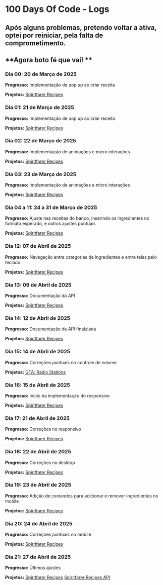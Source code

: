 # 100 Days Of Code - Logs

## **Após alguns problemas, pretendo voltar a ativa, optei por reiniciar, pela falta de comprometimento.**
## **Agora boto fé que vai! **

### Dia 00: 20 de Março de 2025

**Progresso:** Implementação de pop up ao criar receita

**Projetos:** [Spiritfarer Recipes](https://spiritfarer-recipes.vercel.app/)

### Dia 01: 21 de Março de 2025

**Progresso:** Implementação de pop up ao criar receita

**Projetos:** [Spiritfarer Recipes](https://spiritfarer-recipes.vercel.app/)

### Dia 02: 22 de Março de 2025

**Progresso:** Implementação de animações e micro interações

**Projetos:** [Spiritfarer Recipes](https://spiritfarer-recipes.vercel.app/)

### Dia 03: 23 de Março de 2025

**Progresso:** Implementação de animações e micro interações

**Projetos:** [Spiritfarer Recipes](https://spiritfarer-recipes.vercel.app/)

### Dia 04 a 11: 24 a 31 de Março de 2025

**Progresso:** Ajuste nas receitas do banco, inserindo os ingredientes no formato esperado, e outros ajustes pontuais

**Projetos:** [Spiritfarer Recipes](https://spiritfarer-recipes.vercel.app/)

### Dia 12: 07 de Abril de 2025

**Progresso:** Navegação entre categorias de ingredientes e entre telas pelo teclado

**Projetos:** [Spiritfarer Recipes](https://spiritfarer-recipes.vercel.app/)

### Dia 13: 09 de Abril de 2025

**Progresso:** Documentação da API

**Projetos:** [Spiritfarer Recipes](https://spiritfarer-recipes.vercel.app/)

### Dia 14: 12 de Abril de 2025

**Progresso:** Documentação da API finalziada

**Projetos:** [Spiritfarer Recipes](https://spiritfarer-recipes.vercel.app/)

### Dia 15: 14 de Abril de 2025

**Progresso:** Correções pontuais no controle de volume

**Projetos:** [GTA: Radio Stations](https://gta-san-radio-stations.vercel.app/)

### Dia 16: 15 de Abril de 2025

**Progresso:** Inicio da implementação do responsivo

**Projetos:** [Spiritfarer Recipes](https://spiritfarer-recipes.vercel.app/)

### Dia 17: 21 de Abril de 2025

**Progresso:** Correções no responsivo

**Projetos:** [Spiritfarer Recipes](https://spiritfarer-recipes.vercel.app/)

### Dia 18: 22 de Abril de 2025

**Progresso:** Correções no desktop

**Projetos:** [Spiritfarer Recipes](https://spiritfarer-recipes.vercel.app/)

### Dia 19: 23 de Abril de 2025

**Progresso:** Adição de comandos para adicionar e remover ingredientes no mobile

**Projetos:** [Spiritfarer Recipes](https://spiritfarer-recipes.vercel.app/)

### Dia 20: 24 de Abril de 2025

**Progresso:** Correções pontuais no mobile

**Projetos:** [Spiritfarer Recipes](https://spiritfarer-recipes.vercel.app/)

### Dia 21: 27 de Abril de 2025

**Progresso:** Últimos ajustes 

**Projetos:** [Spiritfarer Recipes](https://spiritfarer-recipes.vercel.app/) [Spiritfarer Recipes API](https://spiritfarer-recipes-api.onrender.com)


